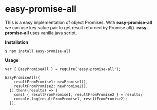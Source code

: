 # easy-promise-all
This is a easy implementation of object Promises. With **easy-promise-all** we can use key-value pair to get result returned by Promise.all().
**easy-promise-all** uses vanilla java script.

**Installation**

```$ npm install easy-promise-all```

**Usage**
```
var { EasyPromiseAll } = require('easy-promise-all');

EasyPromiseAll({
    resultFromPromise1: newPromise1(),
    resultFromPromise2: newPromise2(),
  }).then((results) => {
    const { resultFromPromise1, resultFromPromise2 } = results;
    console.log(resultFromPromise1, resultFromPromise2);
  });
```
